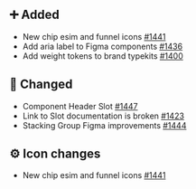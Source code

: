 ## ➕ Added

- New chip esim and funnel icons [#1441](https://github.com/Telefonica/mistica-design/issues/1441)
- Add aria label to Figma components [#1436](https://github.com/Telefonica/mistica-design/issues/1436)
- Add weight tokens to brand typekits [#1400](https://github.com/Telefonica/mistica-design/issues/1400)

## 🔄 Changed

- Component Header Slot  [#1447](https://github.com/Telefonica/mistica-design/issues/1447)
- Link to Slot documentation is broken [#1423](https://github.com/Telefonica/mistica-design/issues/1423)
- Stacking Group Figma improvements [#1444](https://github.com/Telefonica/mistica-design/issues/1444)

## ⚙️ Icon changes

- New chip esim and funnel icons [#1441](https://github.com/Telefonica/mistica-design/issues/1441)
